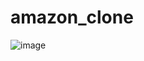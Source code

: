 # amazon_clone
![image](https://github.com/alvin-dotcom/amazon_clone/assets/113367440/f76bf97e-cd79-4fc8-ab65-27f1a39fc0a0)

